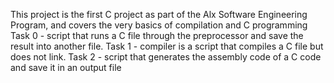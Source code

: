 This project is the first C project as part of the Alx Software Engineering Program, and covers the very basics of compilation and C programming
Task 0 - script that runs a C file through the preprocessor and save the result into another file.
Task 1 - compiler is a script that compiles a C file but does not link.
Task 2 - script that generates the assembly code of a C code and save it in an output file